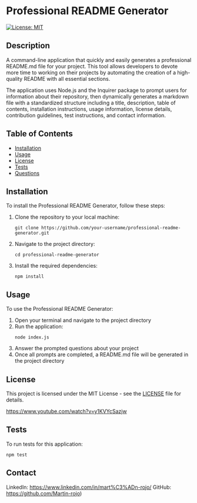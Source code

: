 # Professional README Generator

[![License: MIT](https://img.shields.io/badge/License-MIT-yellow.svg)](https://opensource.org/licenses/MIT)

## Description

A command-line application that quickly and easily generates a professional README.md file for your project. This tool allows developers to devote more time to working on their projects by automating the creation of a high-quality README with all essential sections.

The application uses Node.js and the Inquirer package to prompt users for information about their repository, then dynamically generates a markdown file with a standardized structure including a title, description, table of contents, installation instructions, usage information, license details, contribution guidelines, test instructions, and contact information.

## Table of Contents

- [Installation](#installation)
- [Usage](#usage)
- [License](#license)
- [Tests](#tests)
- [Questions](#questions)

## Installation

To install the Professional README Generator, follow these steps:

1. Clone the repository to your local machine:
   ```
   git clone https://github.com/your-username/professional-readme-generator.git
   ```
2. Navigate to the project directory:
   ```
   cd professional-readme-generator
   ```
3. Install the required dependencies:
   ```
   npm install
   ```

## Usage

To use the Professional README Generator:

1. Open your terminal and navigate to the project directory
2. Run the application:
   ```
   node index.js
   ```
3. Answer the prompted questions about your project
4. Once all prompts are completed, a README.md file will be generated in the project directory


## License

This project is licensed under the MIT License - see the [LICENSE](LICENSE) file for details.

https://www.youtube.com/watch?v=y1KVYcSazjw

## Tests

To run tests for this application:

```
npm test
```

## Contact

LinkedIn: https://www.linkedin.com/in/mart%C3%ADn-rojo/
GitHub: https://github.com/Martin-rojo)

